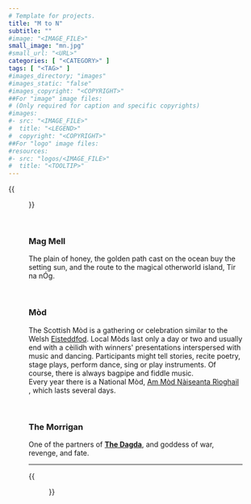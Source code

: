 ```yaml
---
# Template for projects.
title: "M to N"
subtitle: ""
#image: "<IMAGE_FILE>"
small_image: "mn.jpg"
#small_url: "<URL>"
categories: [ "<CATEGORY>" ]
tags: [ "<TAG>" ]
#images_directory; "images"
#images_static: "false"
#images_copyright: "<COPYRIGHT>"
##For "image" image files:
# (Only required for caption and specific copyrights)
#images:
#- src: "<IMAGE_FILE>"
#  title: "<LEGEND>"
#  copyright: "<COPYRIGHT>"
##For "logo" image files:
#resources:
#- src: "logos/<IMAGE_FILE>"
#  title: "<TOOLTIP>"
---
```

{{<figure src = "images/m.png">}}

<br>

### Mag Mell  

The plain of honey, the golden path cast on the ocean buy the setting sun, and the route to the magical otherworld island, Tir na nÓg.  



<br>

### Mòd  

The Scottish Mòd is a gathering or celebration similar to the Welsh [Eisteddfod](/folklore/glossary/ef/). Local Mòds last only a day or two and usually end with a cèilidh with winners' presentations interspersed with music and dancing. Participants might tell stories, recite poetry, stage plays, perform dance, sing or play instruments. Of course, there is always bagpipe and fiddle music.  
Every year there is a National Mòd, <a href="https://www.ancomunn.co.uk/" target="_blank">Am Mòd Nàiseanta Rìoghail</a> , which lasts several days.  

<br>

### The Morrigan  

One of the partners of **[The Dagda](folklore/glossary/cd/)**, and goddess of war, revenge, and fate.  


---



{{<figure src = "images/n.png">}}
